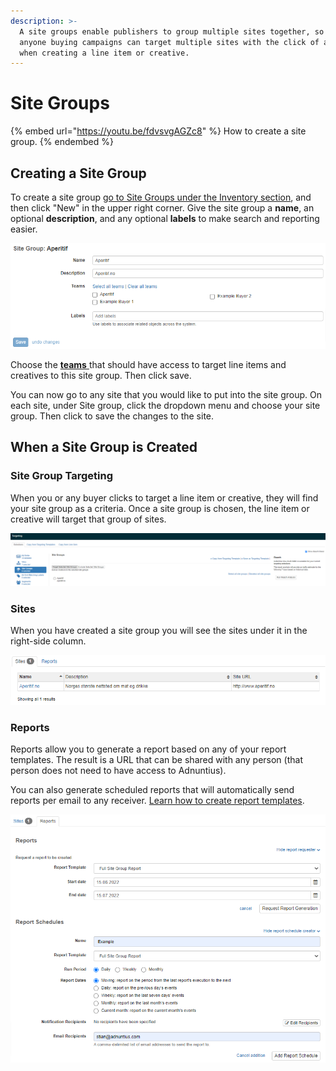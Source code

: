 ```yaml
---
description: >-
  A site groups enable publishers to group multiple sites together, so that
  anyone buying campaigns can target multiple sites with the click of a button
  when creating a line item or creative.
---
```


# Site Groups

{% embed url="https://youtu.be/fdvsvgAGZc8" %}
How to create a site group.
{% endembed %}

## Creating a Site Group

To create a site group [go to Site Groups under the Inventory section](https://admin.adnuntius.com/site-groups), and then click "New" in the upper right corner. Give the site group a **name**, an optional **description**, and any optional **labels** to make search and reporting easier.&#x20;

![Creating a site group.](<../../../.gitbook/assets/202207 Site Groups - Fields.png>)

Choose the [**teams** ](../users/users-teams-and-roles-1.md)that should have access to target line items and creatives to this site group. Then click save.

You can now go to any site that you would like to put into the site group. On each site, under Site group, click the dropdown menu and choose your site group. Then click to save the changes to the site.

## When a Site Group is Created

### Site Group Targeting

When you or any buyer clicks to target a line item or creative, they will find your site group as a criteria. Once a site group is chosen, the line item or creative will target that group of sites.

![Once a site group is created then teams with access to that site group can target campaigns to it.](<../../../.gitbook/assets/202207 Site Group Targeting.png>)

### Sites

When you have created a site group you will see the sites under it in the right-side column.

![List of sites.](<../../../.gitbook/assets/202207 Site Group - Site Overview.png>)

### Reports

Reports allow you to generate a report based on any of your report templates. The result is a URL that can be shared with any person (that person does not need to have access to Adnuntius).

You can also generate scheduled reports that will automatically send reports per email to any receiver. [Learn how to create report templates](../reports/reports-templates-and-schedules.md).

![Schedule site group reports.](<../../../.gitbook/assets/202207 Site Group - Reports.png>)
